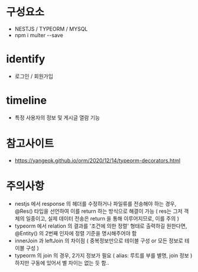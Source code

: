 # 구성요소
- NESTJS / TYPEORM / MYSQL
- npm i multer --save

# identify
- 로그인 / 회원가입

# timeline
- 특정 사용자의 정보 및 게시글 열람 기능

# 참고사이트
- https://yangeok.github.io/orm/2020/12/14/typeorm-decorators.html

# 주의사항
- nestjs 에서 response 의 헤더를 수정하거나 파일류를 전송해야 하는 경우,
  @Res() 타입을 선언하여 이를 return 하는 방식으로 해결이 가능
  ( res는 그저 객체의 일종이고, 실제 데이터 전송은 return 을 통해 이루어지므로, 이를 주의 )
- typeorm 에서 relation 의 결과를 '조건에 의한 정렬' 형태로 출력하길 원한다면,
  @Entity() 의 2번째 인자에 정렬 기준을 명시해주어야 함
- innerJoin 과 leftJoin 의 차이점 ( 중복정보만으로 테이블 구성 or 모든 정보로 테이블 구성 )
- typeorm 의 join 의 경우, 2가지 정보가 필요 ( alias: 루트를 부를 별명, join 정보 )
  하지만 구동에 있어서 별 차이는 없는 듯 함..